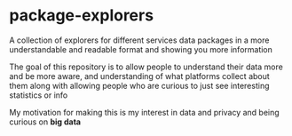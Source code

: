 # package-explorers

A collection of explorers for different services data packages in a more understandable and readable format and showing you more information

The goal of this repository is to allow people to understand their data more and be more aware, and understanding of what platforms collect about them along with allowing people who are curious to just see interesting statistics or info

My motivation for making this is my interest in data and privacy and being curious on **big data**